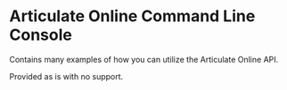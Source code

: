 # Articulate Online Command Line Console
Contains many examples of how you can utilize the Articulate Online API. 

Provided as is with no support.
